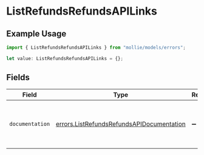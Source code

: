 # ListRefundsRefundsAPILinks

## Example Usage

```typescript
import { ListRefundsRefundsAPILinks } from "mollie/models/errors";

let value: ListRefundsRefundsAPILinks = {};
```

## Fields

| Field                                                                                                  | Type                                                                                                   | Required                                                                                               | Description                                                                                            |
| ------------------------------------------------------------------------------------------------------ | ------------------------------------------------------------------------------------------------------ | ------------------------------------------------------------------------------------------------------ | ------------------------------------------------------------------------------------------------------ |
| `documentation`                                                                                        | [errors.ListRefundsRefundsAPIDocumentation](../../models/errors/listrefundsrefundsapidocumentation.md) | :heavy_minus_sign:                                                                                     | The URL to the generic Mollie API error handling guide.                                                |